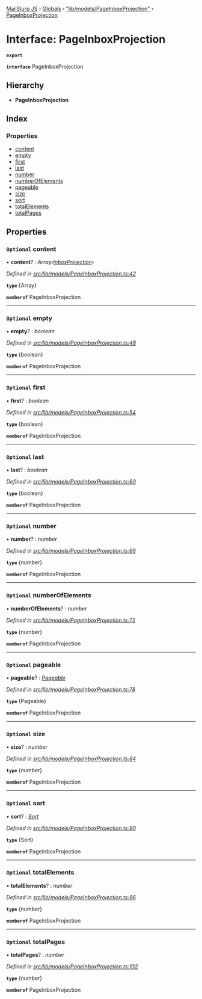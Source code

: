 [MailSlurp JS](../README.md) › [Globals](../globals.md) › ["lib/models/PageInboxProjection"](../modules/_lib_models_pageinboxprojection_.md) › [PageInboxProjection](_lib_models_pageinboxprojection_.pageinboxprojection.md)

# Interface: PageInboxProjection

**`export`** 

**`interface`** PageInboxProjection

## Hierarchy

* **PageInboxProjection**

## Index

### Properties

* [content](_lib_models_pageinboxprojection_.pageinboxprojection.md#optional-content)
* [empty](_lib_models_pageinboxprojection_.pageinboxprojection.md#optional-empty)
* [first](_lib_models_pageinboxprojection_.pageinboxprojection.md#optional-first)
* [last](_lib_models_pageinboxprojection_.pageinboxprojection.md#optional-last)
* [number](_lib_models_pageinboxprojection_.pageinboxprojection.md#optional-number)
* [numberOfElements](_lib_models_pageinboxprojection_.pageinboxprojection.md#optional-numberofelements)
* [pageable](_lib_models_pageinboxprojection_.pageinboxprojection.md#optional-pageable)
* [size](_lib_models_pageinboxprojection_.pageinboxprojection.md#optional-size)
* [sort](_lib_models_pageinboxprojection_.pageinboxprojection.md#optional-sort)
* [totalElements](_lib_models_pageinboxprojection_.pageinboxprojection.md#optional-totalelements)
* [totalPages](_lib_models_pageinboxprojection_.pageinboxprojection.md#optional-totalpages)

## Properties

### `Optional` content

• **content**? : *Array‹[InboxProjection](_lib_models_inboxprojection_.inboxprojection.md)›*

*Defined in [src/lib/models/PageInboxProjection.ts:42](https://github.com/mailslurp/mailslurp-client-ts-js/blob/fc9510a/src/lib/models/PageInboxProjection.ts#L42)*

**`type`** {Array<InboxProjection>}

**`memberof`** PageInboxProjection

___

### `Optional` empty

• **empty**? : *boolean*

*Defined in [src/lib/models/PageInboxProjection.ts:48](https://github.com/mailslurp/mailslurp-client-ts-js/blob/fc9510a/src/lib/models/PageInboxProjection.ts#L48)*

**`type`** {boolean}

**`memberof`** PageInboxProjection

___

### `Optional` first

• **first**? : *boolean*

*Defined in [src/lib/models/PageInboxProjection.ts:54](https://github.com/mailslurp/mailslurp-client-ts-js/blob/fc9510a/src/lib/models/PageInboxProjection.ts#L54)*

**`type`** {boolean}

**`memberof`** PageInboxProjection

___

### `Optional` last

• **last**? : *boolean*

*Defined in [src/lib/models/PageInboxProjection.ts:60](https://github.com/mailslurp/mailslurp-client-ts-js/blob/fc9510a/src/lib/models/PageInboxProjection.ts#L60)*

**`type`** {boolean}

**`memberof`** PageInboxProjection

___

### `Optional` number

• **number**? : *number*

*Defined in [src/lib/models/PageInboxProjection.ts:66](https://github.com/mailslurp/mailslurp-client-ts-js/blob/fc9510a/src/lib/models/PageInboxProjection.ts#L66)*

**`type`** {number}

**`memberof`** PageInboxProjection

___

### `Optional` numberOfElements

• **numberOfElements**? : *number*

*Defined in [src/lib/models/PageInboxProjection.ts:72](https://github.com/mailslurp/mailslurp-client-ts-js/blob/fc9510a/src/lib/models/PageInboxProjection.ts#L72)*

**`type`** {number}

**`memberof`** PageInboxProjection

___

### `Optional` pageable

• **pageable**? : *[Pageable](_lib_models_pageable_.pageable.md)*

*Defined in [src/lib/models/PageInboxProjection.ts:78](https://github.com/mailslurp/mailslurp-client-ts-js/blob/fc9510a/src/lib/models/PageInboxProjection.ts#L78)*

**`type`** {Pageable}

**`memberof`** PageInboxProjection

___

### `Optional` size

• **size**? : *number*

*Defined in [src/lib/models/PageInboxProjection.ts:84](https://github.com/mailslurp/mailslurp-client-ts-js/blob/fc9510a/src/lib/models/PageInboxProjection.ts#L84)*

**`type`** {number}

**`memberof`** PageInboxProjection

___

### `Optional` sort

• **sort**? : *[Sort](_lib_models_sort_.sort.md)*

*Defined in [src/lib/models/PageInboxProjection.ts:90](https://github.com/mailslurp/mailslurp-client-ts-js/blob/fc9510a/src/lib/models/PageInboxProjection.ts#L90)*

**`type`** {Sort}

**`memberof`** PageInboxProjection

___

### `Optional` totalElements

• **totalElements**? : *number*

*Defined in [src/lib/models/PageInboxProjection.ts:96](https://github.com/mailslurp/mailslurp-client-ts-js/blob/fc9510a/src/lib/models/PageInboxProjection.ts#L96)*

**`type`** {number}

**`memberof`** PageInboxProjection

___

### `Optional` totalPages

• **totalPages**? : *number*

*Defined in [src/lib/models/PageInboxProjection.ts:102](https://github.com/mailslurp/mailslurp-client-ts-js/blob/fc9510a/src/lib/models/PageInboxProjection.ts#L102)*

**`type`** {number}

**`memberof`** PageInboxProjection
